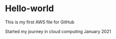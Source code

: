 # Hello-world
This is my first AWS file for GitHub

Started my journey in cloud computing January 2021
